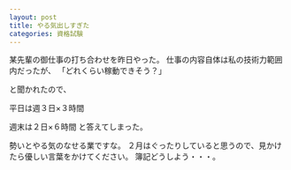 ```yaml
---
layout: post
title: やる気出しすぎた
categories: 資格試験
---
```


某先輩の御仕事の打ち合わせを昨日やった。
仕事の内容自体は私の技術力範囲内だったが、
「どれくらい稼動できそう？」

と聞かれたので、

平日は週３日×３時間

週末は２日×６時間
と答えてしまった。

勢いとやる気のなせる業ですな。
２月はぐったりしていると思うので、見かけたら優しい言葉をかけてください。
簿記どうしよう・・・。

